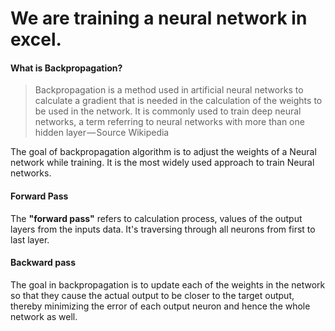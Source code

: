 # We are training a neural network in excel. 

#### What is Backpropagation? 

> Backpropagation is a method used in artificial neural networks to calculate a gradient that is needed in the calculation of the weights to be used in the network. It is commonly used to train deep neural networks, a term referring to neural networks with more than one hidden layer — Source Wikipedia

The goal of backpropagation algorithm is to adjust the weights of a Neural network while training. It is the most widely used approach to train Neural networks.

#### Forward Pass

The **"forward pass"** refers to calculation process, values of the output layers from the inputs data. It's traversing through all neurons from first to last layer.

#### Backward pass 

The goal in backpropagation is to update each of the weights in the network so that they cause the actual output to be closer to the target output, thereby minimizing the error of each output neuron and hence the whole network as well. 
